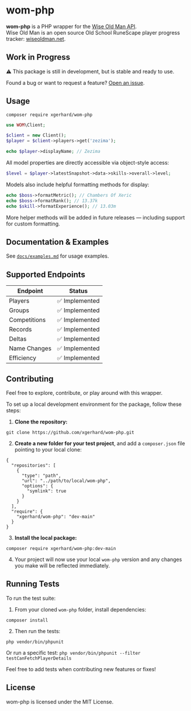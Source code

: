 # wom-php

**wom-php** is a PHP wrapper for the [Wise Old Man API](https://docs.wiseoldman.net/).  
Wise Old Man is an open source Old School RuneScape player progress tracker: [wiseoldman.net](https://wiseoldman.net).

## Work in Progress
⚠️ This package is still in development, but is stable and ready to use.

Found a bug or want to request a feature? [Open an issue](https://github.com/xgerhard/wom-php/issues).


## Usage
```
composer require xgerhard/wom-php
```

```php
use WOM\Client;

$client = new Client();
$player = $client->players->get('zezima');

echo $player->displayName; // Zezima
```

All model properties are directly accessible via object-style access:
```php
$level = $player->latestSnapshot->data->skills->overall->level;
```
Models also include helpful formatting methods for display:
```php
echo $boss->formatMetric(); // Chambers Of Xeric
echo $boss->formatRank(); // 13.37k
echo $skill->formatExperience(); // 13.03m
```
More helper methods will be added in future releases — including support for custom formatting.

## Documentation & Examples

See [`docs/examples.md`](docs/examples.md) for usage examples.

## Supported Endpoints

| Endpoint        | Status         |
|----------------|----------------|
| Players         | ✅ Implemented |
| Groups          | ✅ Implemented |
| Competitions    | ✅ Implemented |
| Records         | ✅ Implemented |
| Deltas          | ✅ Implemented |
| Name Changes    | ✅ Implemented |
| Efficiency      | ✅ Implemented |

## Contributing
Feel free to explore, contribute, or play around with this wrapper.

To set up a local development environment for the package, follow these steps:

1. **Clone the repository:**

```
git clone https://github.com/xgerhard/wom-php.git
```

2. **Create a new folder for your test project**, and add a `composer.json` file pointing to your local clone:

```
{
  "repositories": [
    {
      "type": "path",
      "url": "../path/to/local/wom-php",
      "options": {
        "symlink": true
      }
    }
  ],
  "require": {
    "xgerhard/wom-php": "dev-main"
  }
}
```
3. **Install the local package:**

```
composer require xgerhard/wom-php:dev-main
```

4. Your project will now use your local `wom-php` version and any changes you make will be reflected immediately.


## Running Tests
To run the test suite:

1. From your cloned `wom-php` folder, install dependencies:
```
composer install
```

2. Then run the tests:
```
php vendor/bin/phpunit
```

Or run a specific test: `php vendor/bin/phpunit --filter testCanFetchPlayerDetails`

Feel free to add tests when contributing new features or fixes!

## License
wom-php is licensed under the MIT License.